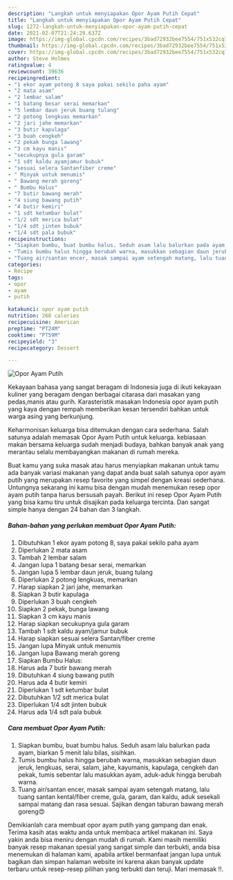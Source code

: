 ```yaml
---
description: "Langkah untuk menyiapakan Opor Ayam Putih Cepat"
title: "Langkah untuk menyiapakan Opor Ayam Putih Cepat"
slug: 1272-langkah-untuk-menyiapakan-opor-ayam-putih-cepat
date: 2021-02-07T21:24:29.637Z
image: https://img-global.cpcdn.com/recipes/3bad72932bee7554/751x532cq70/opor-ayam-putih-foto-resep-utama.jpg
thumbnail: https://img-global.cpcdn.com/recipes/3bad72932bee7554/751x532cq70/opor-ayam-putih-foto-resep-utama.jpg
cover: https://img-global.cpcdn.com/recipes/3bad72932bee7554/751x532cq70/opor-ayam-putih-foto-resep-utama.jpg
author: Steve Holmes
ratingvalue: 4
reviewcount: 39636
recipeingredient:
- "1 ekor ayam potong 8 saya pakai sekilo paha ayam"
- "2 mata asam"
- "2 lembar salam"
- "1 batang besar serai memarkan"
- "5 lembar daun jeruk buang tulang"
- "2 potong lengkuas memarkan"
- "2 jari jahe memarkan"
- "3 butir kapulaga"
- "3 buah cengkeh"
- "2 pekak bunga lawang"
- "3 cm kayu manis"
- "secukupnya gula garam"
- "1 sdt kaldu ayamjamur bubuk"
- "sesuai selera Santanfiber creme"
- " Minyak untuk menumis"
- " Bawang merah goreng"
- " Bumbu Halus"
- "7 butir bawang merah"
- "4 siung bawang putih"
- "4 butir kemiri"
- "1 sdt ketumbar bulat"
- "1/2 sdt merica bulat"
- "1/4 sdt jinten bubuk"
- "1/4 sdt pala bubuk"
recipeinstructions:
- "Siapkan bumbu, buat bumbu halus. Seduh asam lalu balurkan pada ayam, biarkan 5 menit lalu bilas, sisihkan."
- "Tumis bumbu halus hingga berubah warna, masukkan sebagian daun jeruk, lengkuas, serai, salam, jahe, kayumanis, kapulaga, cengkeh dan pekak, tumis sebentar lalu masukkan ayam, aduk-aduk hingga berubah warna."
- "Tuang air/santan encer, masak sampai ayam setengah matang, lalu tuang santan kental/fiber creme, gula, garam, dan kaldu, aduk sesekali sampai matang dan rasa sesuai. Sajikan dengan taburan bawang merah goreng😍"
categories:
- Recipe
tags:
- opor
- ayam
- putih

katakunci: opor ayam putih 
nutrition: 268 calories
recipecuisine: American
preptime: "PT24M"
cooktime: "PT59M"
recipeyield: "3"
recipecategory: Dessert

---
```



![Opor Ayam Putih](https://img-global.cpcdn.com/recipes/3bad72932bee7554/751x532cq70/opor-ayam-putih-foto-resep-utama.jpg)

Kekayaan bahasa yang sangat beragam di Indonesia juga di ikuti kekayaan kuliner yang beragam dengan berbagai citarasa dari masakan yang pedas,manis atau gurih. Karasteristik masakan Indonesia opor ayam putih yang kaya dengan rempah memberikan kesan tersendiri bahkan untuk warga asing yang berkunjung.




Keharmonisan keluarga bisa ditemukan dengan cara sederhana. Salah satunya adalah memasak Opor Ayam Putih untuk keluarga. kebiasaan makan bersama keluarga sudah menjadi budaya, bahkan banyak anak yang merantau selalu membayangkan makanan di rumah mereka.

Buat kamu yang suka masak atau harus menyiapkan makanan untuk tamu ada banyak variasi makanan yang dapat anda buat salah satunya opor ayam putih yang merupakan resep favorite yang simpel dengan kreasi sederhana. Untungnya sekarang ini kamu bisa dengan mudah menemukan resep opor ayam putih tanpa harus bersusah payah.
Berikut ini resep Opor Ayam Putih yang bisa kamu tiru untuk disajikan pada keluarga tercinta. Dan sangat simple hanya dengan 24 bahan dan 3 langkah.


<!--inarticleads1-->

##### Bahan-bahan yang perlukan membuat Opor Ayam Putih:

1. Dibutuhkan 1 ekor ayam potong 8, saya pakai sekilo paha ayam
1. Diperlukan 2 mata asam
1. Tambah 2 lembar salam
1. Jangan lupa 1 batang besar serai, memarkan
1. Jangan lupa 5 lembar daun jeruk, buang tulang
1. Diperlukan 2 potong lengkuas, memarkan
1. Harap siapkan 2 jari jahe, memarkan
1. Siapkan 3 butir kapulaga
1. Diperlukan 3 buah cengkeh
1. Siapkan 2 pekak, bunga lawang
1. Siapkan 3 cm kayu manis
1. Harap siapkan secukupnya gula garam
1. Tambah 1 sdt kaldu ayam/jamur bubuk
1. Harap siapkan sesuai selera Santan/fiber creme
1. Jangan lupa  Minyak untuk menumis
1. Jangan lupa  Bawang merah goreng
1. Siapkan  Bumbu Halus:
1. Harus ada 7 butir bawang merah
1. Dibutuhkan 4 siung bawang putih
1. Harus ada 4 butir kemiri
1. Diperlukan 1 sdt ketumbar bulat
1. Dibutuhkan 1/2 sdt merica bulat
1. Diperlukan 1/4 sdt jinten bubuk
1. Harus ada 1/4 sdt pala bubuk




<!--inarticleads2-->

##### Cara membuat  Opor Ayam Putih:

1. Siapkan bumbu, buat bumbu halus. Seduh asam lalu balurkan pada ayam, biarkan 5 menit lalu bilas, sisihkan.
1. Tumis bumbu halus hingga berubah warna, masukkan sebagian daun jeruk, lengkuas, serai, salam, jahe, kayumanis, kapulaga, cengkeh dan pekak, tumis sebentar lalu masukkan ayam, aduk-aduk hingga berubah warna.
1. Tuang air/santan encer, masak sampai ayam setengah matang, lalu tuang santan kental/fiber creme, gula, garam, dan kaldu, aduk sesekali sampai matang dan rasa sesuai. Sajikan dengan taburan bawang merah goreng😍




Demikianlah cara membuat opor ayam putih yang gampang dan enak. Terima kasih atas waktu anda untuk membaca artikel makanan ini. Saya yakin anda bisa meniru dengan mudah di rumah. Kami masih memiliki banyak resep makanan spesial yang sangat simple dan terbukti, anda bisa menemukan di halaman kami, apabila artikel bermanfaat jangan lupa untuk bagikan dan simpan halaman website ini karena akan banyak update terbaru untuk resep-resep pilihan yang terbukti dan teruji. Mari memasak !!. 
